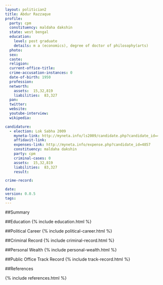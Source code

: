 ```yaml
---
layout: politician2
title: Abdur Razzaque
profile: 
  party: cpm
  constituency: maldaha dakshin
  state: west bengal
  education: 
    level: post graduate
    details: m a (economics), degree of doctor of philosophy(arts)
  photo: 
  sex: 
  caste: 
  religion: 
  current-office-title: 
  crime-accusation-instances: 0
  date-of-birth: 1950
  profession: 
  networth: 
    assets:  15,32,819
    liabilities:  83,327
  pan: 
  twitter: 
  website: 
  youtube-interview: 
  wikipedia: 

candidature: 
  - election: Lok Sabha 2009
    myneta-link: http://myneta.info/ls2009/candidate.php?candidate_id=4857
    affidavit-link: 
    expenses-link: http://myneta.info/expense.php?candidate_id=4857
    constituency: maldaha dakshin 
    party: cpm
    criminal-cases: 0
    assets:  15,32,819
    liabilities:  83,327
    result:  

crime-record: 

date: 
version: 0.0.5
tags: 
---
```

##Summary


##Education
{% include education.html %}


##Political Career
{% include political-career.html %}


##Criminal Record
{% include criminal-record.html %}


##Personal Wealth
{% include personal-wealth.html %}


##Public Office Track Record
{% include track-record.html %}


##References


{% include references.html %}
